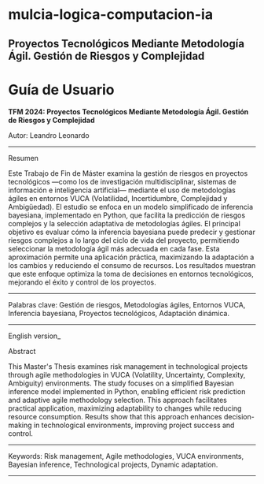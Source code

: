 # mulcia-logica-computacion-ia
Proyectos Tecnológicos Mediante Metodología Ágil. Gestión de Riesgos y Complejidad
---

# **Guía de Usuario**

**TFM 2024: Proyectos Tecnológicos Mediante Metodología Ágil. Gestión de Riesgos y Complejidad**

Autor: Leandro Leonardo

---

Resumen

Este Trabajo de Fin de Máster examina la gestión de riesgos en proyectos tecnológicos —como los de investigación multidisciplinar, sistemas de información e inteligencia artificial— mediante el uso de metodologías ágiles en entornos VUCA (Volatilidad, Incertidumbre, Complejidad y Ambigüedad). El estudio se enfoca en un modelo simplificado de inferencia bayesiana, implementado en Python, que facilita la predicción de riesgos complejos y la selección adaptativa de metodologías ágiles. El principal objetivo es evaluar cómo la inferencia bayesiana puede predecir y gestionar riesgos complejos a lo largo del ciclo de vida del proyecto, permitiendo seleccionar la metodología ágil más adecuada en cada fase. Esta aproximación permite una aplicación práctica, maximizando la adaptación a los cambios y reduciendo el consumo de recursos. Los resultados muestran que este enfoque optimiza la toma de decisiones en entornos tecnológicos, mejorando el éxito y control de los proyectos.

---

Palabras clave: Gestión de riesgos, Metodologías ágiles, Entornos VUCA, Inferencia bayesiana, Proyectos tecnológicos, Adaptación dinámica.

---

English version_

Abstract

This Master's Thesis examines risk management in technological projects through agile methodologies in VUCA (Volatility, Uncertainty, Complexity, Ambiguity) environments. The study focuses on a simplified Bayesian inference model implemented in Python, enabling efficient risk prediction and adaptive agile methodology selection. This approach facilitates practical application, maximizing adaptability to changes while reducing resource consumption. Results show that this approach enhances decision-making in technological environments, improving project success and control.

---

Keywords: Risk management, Agile methodologies, VUCA environments, Bayesian inference, Technological projects, Dynamic adaptation.

---
